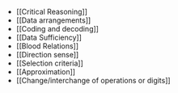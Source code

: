 - [[Critical Reasoning]]
- [[Data arrangements]]
- [[Coding and decoding]]
- [[Data Sufficiency]]
- [[Blood Relations]]
- [[Direction sense]]
- [[Selection criteria]]
- [[Approximation]]
- [[Change/interchange of operations or digits]]